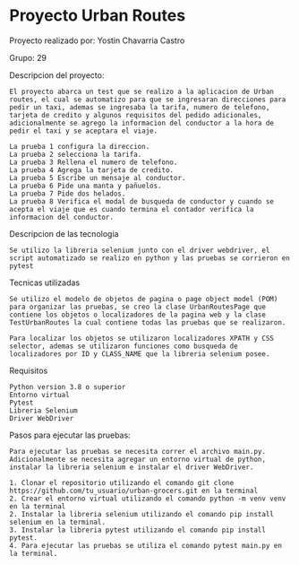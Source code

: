 # Proyecto Urban Routes

Proyecto realizado por: Yostin Chavarria Castro

Grupo: 29

Descripcion del proyecto:

    El proyecto abarca un test que se realizo a la aplicacion de Urban routes, el cual se automatizo para que se ingresaran direcciones para pedir un taxi, ademas se ingresaba la tarifa, numero de telefono, tarjeta de credito y algunos requisitos del pedido adicionales, adicionalmente se agrego la informacion del conductor a la hora de pedir el taxi y se aceptara el viaje.

    La prueba 1 configura la direccion.
    La prueba 2 selecciona la tarifa.
    La prueba 3 Rellena el numero de telefono.
    La prueba 4 Agrega la tarjeta de credito.
    La prueba 5 Escribe un mensaje al conductor.
    La prueba 6 Pide una manta y pañuelos.
    La prueba 7 Pide dos helados.
    La prueba 8 Verifica el modal de busqueda de conductor y cuando se acepta el viaje que es cuando termina el contador verifica la informacion del conductor.

Descripcion de las tecnologia

    Se utilizo la libreria selenium junto con el driver webdriver, el script automatizado se realizo en python y las pruebas se corrieron en pytest

Tecnicas utilizadas

    Se utilizo el modelo de objetos de pagina o page object model (POM) para organizar las pruebas, se creo la clase UrbanRoutesPage que contiene los objetos o localizadores de la pagina web y la clase TestUrbanRoutes la cual contiene todas las pruebas que se realizaron.

    Para localizar los objetos se utilizaron localizadores XPATH y CSS selector, ademas se utilizaron funciones como busqueda de localizadores por ID y CLASS_NAME que la libreria selenium posee. 

Requisitos 

    Python version 3.8 o superior
    Entorno virtual
    Pytest
    Libreria Selenium
    Driver WebDriver

Pasos para ejecutar las pruebas:

    Para ejecutar las pruebas se necesita correr el archivo main.py. Adicionalmente se necesita agregar un entorno virtual de python, instalar la libreria selenium e instalar el driver WebDriver.

    1. Clonar el repositorio utilizando el comando git clone https://github.com/tu_usuario/urban-grocers.git en la terminal
    2. Crear el entorno virtual utilizando el comando python -m venv venv en la terminal
    2. Instalar la libreria selenium utilizando el comando pip install selenium en la terminal.
    3. Instalar la libreria pytest utilizando el comando pip install pytest.
    4. Para ejecutar las pruebas se utiliza el comando pytest main.py en la terminal.
